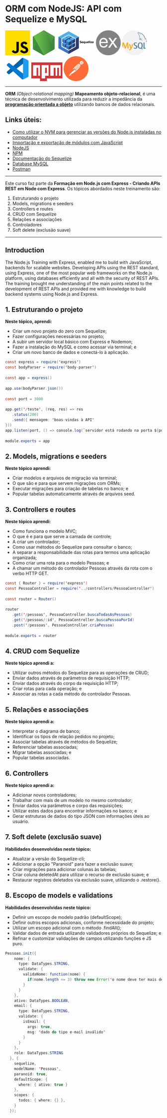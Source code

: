 # ORM com NodeJS: API com Sequelize e MySQL

<a href="https://developer.mozilla.org/en-US/docs/Web/JavaScript" target="_blank"><img src="/logos/JavaScript.png" alt="Logo JavaScript" width="80" height="80"></a> <img src="/logos/node-js.png" alt="Logo NodeJS" width="80" height="80"> <a href="https://sequelize.org/docs/v6/" target="_blank"><img src="/logos/Sequelize.png" alt="Logo Sequelize" width="120" height="80"></a> <img src="/logos/Express-circulo.png" alt="Logo do Express" width="80" height="80"> <a href="https://www.mysql.com/" target="_blank"><img src="/logos/mysql.png" alt="Logo MySQL" width="80" height="80"></a> <img src="/logos/VS Code.png" alt="Logo VS Code" width="80" height="80"> <a href="https://www.npmjs.com/"><img src="/logos/npm.png" alt="Logo NPM" width="100" height="60"></a> <img src="/logos/Postman.png" alt="Logo Postman" width="80" height="80">

*****

**ORM** *(Object-relational mapping)* **Mapeamento objeto-relacional**, é uma técnica de desenvolvimento utilizada para reduzir a impedância da **[programação orientada a objeto](https://pt.wikipedia.org/wiki/Orienta%C3%A7%C3%A3o_a_objetos)** utilizando bancos de dados relacionais. 

## Links úteis:
+ [Como utilizar o NVM para gerenciar as versões do Node.js instaladas no computador](https://www.alura.com.br/artigos/descomplicando-o-trabalho-com-node)
+ [Importação e exportação de módulos com JavaScript](https://www.alura.com.br/artigos/guia-importacao-exportacao-modulos-javascript)
+ [NodeJS](https://nodejs.org/en/docs/)
+ [NPM](https://www.npmjs.com/)
+ [Documentação do Sequelize](https://sequelize.org/docs/v6/)
+ [Database MySQL](https://dev.mysql.com/doc/)
+ [Postman](https://www.postman.com/)

*****

Este curso faz parte da **Formação em Node.js com Express - Criando APIs REST em Node com Express**. Os tópicos abordados neste treinamento são:
1. Estruturando o projeto
2. Models, migrations e seeders
3. Controllers e routes
4. CRUD com Sequelize
5. Relações e associações
6. Controladores
7. Soft delete (exclusão suave)

*****

## Introduction
The Node.js Training with Express, enabled me to build with JavaScript, backends for scalable websites. Developing APIs using the REST standard, using Express, one of the most popular web frameworks on the Node.js platform, using databases efficiently and all with the security of REST APIs.
The training brought me understanding of the main points related to the development of REST APIs and provided me with knowledge to build backend systems using Node.js and Express.

## 1. Estruturando o projeto
**Neste tópico, aprendi:**
* Criar um novo projeto do zero com Sequelize;
* Fazer configurações necessárias no projeto;
* A subir um servidor local básico com Express e Nodemon;
* Fazer a instalação do MySQL e como acessar via terminal; e
* Criar um novo banco de dados e conectá-lo à aplicação.

~~~Java Script
const express = require('express')
const bodyParser = require('body-parser')

const app = express()

app.use(bodyParser.json())

const port = 3000

app.get('/teste', (req, res) => res
   .status(200)
   .send({ mensagem: 'boas-vindas à API'
}))
app.listen(port, () => console.log(`servidor está rodando na porta ${port}`))

module.exports = app
~~~

## 2. Models, migrations e seeders
**Neste tópico aprendi:**
* Criar modelos e arquivos de migração via terminal;
* O que são e para que servem migrações com ORMs;
* Executar migrações para criação de tabelas no banco; e
* Popular tabelas automaticamente através de arquivos seed.

## 3. Controllers e routes
**Neste tópico aprendi:**
* Como funciona o modelo MVC;
* O que é e para que serve a camada de controle;
* A criar um controlador;
* Como usar métodos do Sequelize para consultar o banco;
* A separar a responsabilidade das rotas para termos uma aplicação organizada;
* Como criar uma rota para o modelo Pessoas; e
* A chamar um método do controlador Pessoas através da rota com o verbo HTTP GET.

~~~Java Script
const { Router } = require('express')
const PessoaController = require('../controllers/PessoaController')

const router = Router()

router
   .get('/pessoas', PessoaController.buscaTodasAsPessoas)
   .get('/pessoas/:id', PessoaController.buscaPessoaPorId)
   .post('/pessoas', PessoaController.criaPessoa)

module.exports = router
~~~

## 4. CRUD com Sequelize
**Neste tópico aprendi a:**
* Utilizar outros métodos do Sequelize para as operações de CRUD;
* Enviar dados através de parâmetros de requisição HTTP;
* Enviar dados através do corpo da requisição HTTP;
* Criar rotas para cada operação; e
* Associar as rotas a cada método do controlador Pessoas.

## 5. Relações e associações
**Neste tópico aprendi a:**
* Interpretar o diagrama de banco;
* Identificar os tipos de relação pedidos no projeto;
* Associar tabelas através de métodos do Sequelize;
* Referenciar tabelas associadas;
* Migrar tabelas associadas; e
* Popular tabelas associadas.

## 6. Controllers
**Neste tópico aprendi a:**
* Adicionar novos controladores;
* Trabalhar com mais de um modelo no mesmo controlador;
* Enviar dados via parâmetros e corpo das requisições;
* Utilizar estes dados para encontrar informações no banco; e
* Gerar estruturas de dados do tipo JSON com informações úteis ao usuário.

## 7. Soft delete (exclusão suave)
**Habilidades desenvolvidas neste tópico:**
* Atualizar a versão do Sequelize-cli;
* Adicionar a opção "Paranoid" para fazer a exclusão suave;
* Criar migrações para adicionar colunas às tabelas;
* Criar coluna deletedAt para utilizar o recurso de exclusão suave; e
* Restaurar registros deletados via exclusão suave, utilizando o .restore().

## 8. Escopo de models e validations
**Habilidades desenvolvidas neste tópico:**
* Definir um escopo de modelo padrão (defaultScope);
* Definir outros escopos adicionais, conforme necessidade do projeto;
* Utilizar um escopo adicional com o método .findAll();
* Validar dados de entrada utilizando validadores próprios do Sequelize; e
* Refinar e customizar validações de campos utilizando funções e JS puro.

~~~Java Script
Pessoas.init({
    nome: {
      type: DataTypes.STRING,
      validate: {
        validaNome: function(nome) {
          if(nome.length <= 3) throw new Error('o nome deve ter mais de três caracteres')
        }
      }
    },
    ativo: DataTypes.BOOLEAN,
    email: {
      type: DataTypes.STRING,
      validate: {
        isEmail: {
          args: true,
          msg: 'dado do tipo e-mail inválido'
        }
      }
    },
    role: DataTypes.STRING
  }, {
    sequelize,
    modelName: 'Pessoas',
    paranoid: true,
    defaultScope: {
      where: { ativo: true }
    },
    scopes: {
      todos: { where: {} },
    }
  });
  ~~~
